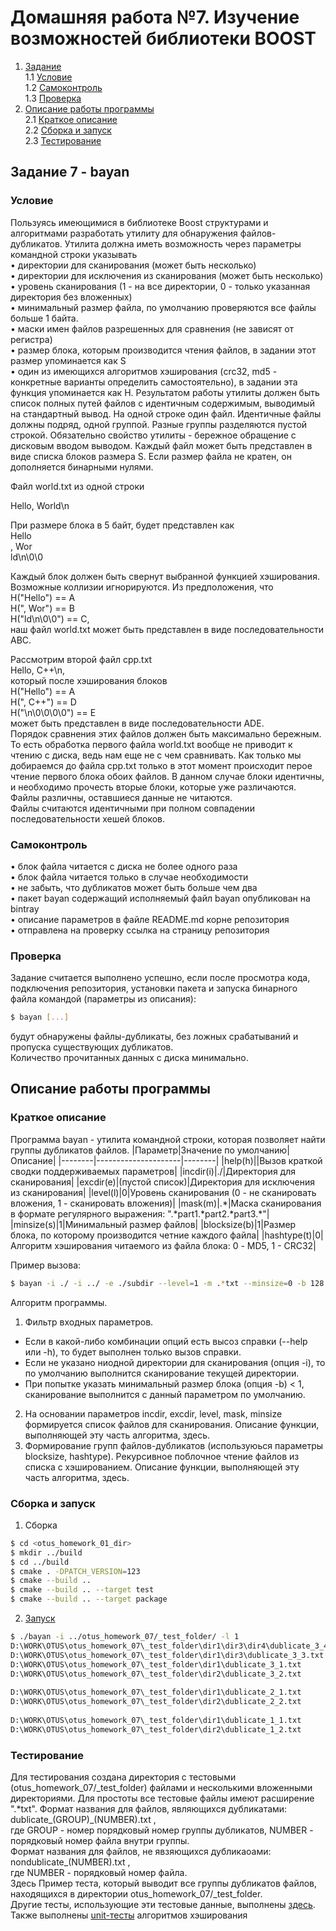 # Домашняя работа №7. Изучение возможностей библиотеки BOOST  
1. [Задание](#task)  
    1.1 [Условие](#task_description)  
    1.2 [Самоконтроль](#selfcontrol)  
    1.3 [Проверка](#checking)  
2. [Описание работы программы](#prog_description)  
    2.1 [Краткое описание](#comments)  
    2.2 [Сборка и запуск](#build)  
    2.3 [Тестирование](#testing)  
  
## Задание 7 - bayan <a name="task"></a>  

### Условие <a name="task_description"></a>  
Пользуясь имеющимися в библиотеке Boost структурами и алгоритмами разработать утилиту для обнаружения файлов-дубликатов. Утилита должна иметь возможность через параметры командной строки указывать  
• директории для сканирования (может быть несколько)  
• директории для исключения из сканирования (может быть несколько)  
• уровень сканирования (1 - на все директории, 0 - только указанная директория без вложенных)  
• минимальный размер файла, по умолчанию проверяются все файлы больше 1 байта.  
• маски имен файлов разрешенных для сравнения (не зависят от регистра)  
• размер блока, которым производится чтения файлов, в задании этот размер упоминается как S  
• один из имеющихся алгоритмов хэширования (crc32, md5 - конкретные варианты определить самостоятельно), в задании эта функция упоминается как H. 
Результатом работы утилиты должен быть список полных путей файлов с идентичным содержимым, выводимый на стандартный вывод. На одной строке один файл. Идентичные файлы должны подряд, одной группой. Разные группы разделяются пустой строкой. Обязательно свойство утилиты - бережное обращение с дисковым вводом выводом. Каждый файл может быть представлен в виде списка блоков размера S. Если размер файла не кратен, он дополняется бинарными нулями.  
  
Файл world.txt из одной строки  
  
Hello, World\n
  
При размере блока в 5 байт, будет представлен как  
Hello  
, Wor  
ld\n\0\0  
  
Каждый блок должен быть свернут выбранной функцией хэширования. Возможные коллизии игнорируются. Из предположения, что  
H("Hello") == A  
H(", Wor") == B  
H("ld\n\0\0") == C,  
наш файл world.txt может быть представлен в виде последовательности ABC.  
  
Рассмотрим второй файл cpp.txt  
Hello, C++\n,  
который после хэширования блоков  
H("Hello") == A  
H(", C++") == D  
H("\n\0\0\0\0") == E  
может быть представлен в виде последовательности ADE.  
Порядок сравнения этих файлов должен быть максимально бережным. То есть обработка первого файла world.txt вообще не приводит к чтению с диска, ведь нам еще не с чем сравнивать. Как только мы добираемся до файла cpp.txt только в этот момент происходит перое чтение первого блока обоих файлов. В данном случае блоки идентичны, и необходимо прочесть вторые блоки, которые уже различаются. Файлы различны, оставшиеся данные не читаются.  
Файлы считаются идентичными при полном совпадении последовательности хешей блоков.  
  
### Самоконтроль <a name="selfcontrol"></a>  
• блок файла читается с диска не более одного раза  
• блок файла читается только в случае необходимости  
• не забыть, что дубликатов может быть больше чем два  
• пакет bayan содержащий исполняемый файл bayan опубликован на bintray  
• описание параметров в файле README.md корне репозитория  
• отправлена на проверку ссылка на страницу репозитория  
  
### Проверка <a name="checking"></a>  
Задание считается выполнено успешно, если после просмотра кода, подключения репозитория, установки пакета и запуска бинарного файла командой (параметры из описания):  
```bash  
$ bayan [...]  
```  
будут обнаружены файлы-дубликаты, без ложных срабатываний и пропуска существующих дубликатов.  
Количество прочитанных данных с диска минимально.  
  
## Описание работы программы <a name="prog_description"></a>  

### Краткое описание <a name="comments"></a>  
Программа bayan - утилита командной строки, которая позволяет найти группы дубликатов файлов. 
|Параметр|Значение по умолчанию|Описание|
|--------|---------------------|--------|
|help(h)||Вызов краткой сводки поддерживаемых параметров|
|incdir(i)|./|Директория для сканирования|
|excdir(e)|(пустой список)|Директория для исключения из сканирования|
|level(l)|0|Уровень сканирования (0 - не сканировать вложения, 1 - сканировать вложения)|
|mask(m)|.\*|Маска сканирования в формате регулярного выражения: ".\*part1.\*part2.\*part3.\*"|
|minsize(s)|1|Минимальный размер файлов|
|blocksize(b)|1|Размер блока, по которому производится четние каждого файла|
|hashtype(t)|0|Алгоритм хэширования читаемого из файла блока: 0 - MD5, 1 - CRC32|  
  
Пример вызова:  
```bash  
$ bayan -i ./ -i ../ -e ./subdir --level=1 -m .*txt --minsize=0 -b 128 -t 1  
```  
  
Алгоритм программы.  
1. Фильтр входных параметров.  
 - Если в какой-либо комбинации опций есть высоз справки (--help или -h), то будет выполнен только вызов справки.  
 - Если не указано ниодной директории для сканирования (опция -i), то по умолчанию выполнится сканирование текущей директории.  
 - При попытке указать минимальный размер блока (опция -b) < 1, сканирование выполнится с данный параметром по умолчанию.  
2. На основании параметров incdir, excdir, level, mask, minsize формируется список файлов для сканирования. Описание функции, выполняющей эту часть алгоритма, здесь.  
3. Формирование групп файлов-дубликатов (используюься параметры blocksize, hashtype). Рекурсивное поблочное чтение файлов из списка с хэшированием. Описание функции, выполняющей эту часть алгоритма, здесь.  
  
  
### Сборка и запуск <a name="build"></a>  
  
1. Сборка  
```bash  
$ cd <otus_homework_01_dir>  
$ mkdir ../build  
$ cd ../build  
$ cmake . -DPATCH_VERSION=123  
$ cmake --build ..  
$ cmake --build .. --target test  
$ cmake --build .. --target package  
```  
  
2. [Запуск](#run)  
```bash  
$ ./bayan -i ../otus_homework_07/_test_folder/ -l 1  
D:\WORK\OTUS\otus_homework_07\_test_folder\dir1\dir3\dir4\dublicate_3_4.txt  
D:\WORK\OTUS\otus_homework_07\_test_folder\dir1\dir3\dublicate_3_3.txt  
D:\WORK\OTUS\otus_homework_07\_test_folder\dir1\dublicate_3_1.txt  
D:\WORK\OTUS\otus_homework_07\_test_folder\dir2\dublicate_3_2.txt  
                                                                   
D:\WORK\OTUS\otus_homework_07\_test_folder\dir1\dublicate_2_1.txt  
D:\WORK\OTUS\otus_homework_07\_test_folder\dir2\dublicate_2_2.txt  
                                                                   
D:\WORK\OTUS\otus_homework_07\_test_folder\dir1\dublicate_1_1.txt  
D:\WORK\OTUS\otus_homework_07\_test_folder\dir2\dublicate_1_2.txt  
```  
### Тестирование <a name="testing"></a>  
  
Для тестирования создана директория с тестовыми (otus_homework_07/\_test_folder) файлами и несколькими вложенными директориями. Для простоты все тестовые файлы имеют расширение ".\*txt". Формат названия для файлов, являющихся дубликатами:  
dublicate\_(GROUP)\_(NUMBER).txt ,  
где GROUP - номер порядковый номер группы дубликатов, NUMBER - порядковый номер файла внутри группы.  
Формат названия для файлов, не явзяющихся дубликаоами:  
nondublicate\_(NUMBER).txt ,  
где NUMBER - порядковый номер файла.  
Здесь <a name="run"></a> Пример теста, который выводит все группы дубликатов файлов, находящихся в директории otus_homework_07/_test_folder.  
Другие тесты, использующие эти тестовые данные, выполнены [здесь](https://github.com/sanlav89/otus_homework_07/blob/master/test_samefilesfinder.cpp).  
Также выполнены [unit-тесты](https://github.com/sanlav89/otus_homework_07/blob/master/test_hash.cpp) алгоритмов хэширования  
  
  